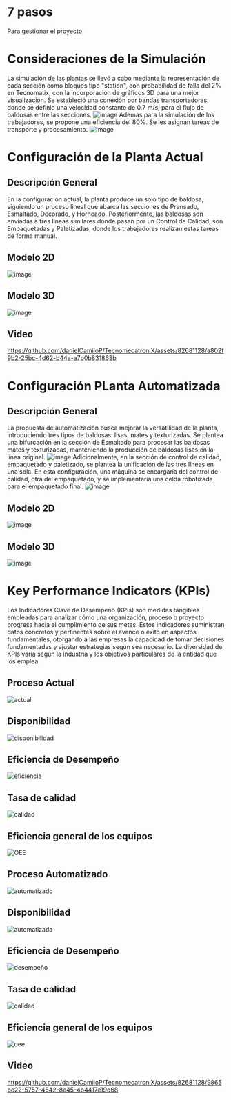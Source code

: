 # 7 pasos

Para gestionar el proyecto



# Consideraciones de la Simulación
La simulación de las plantas se llevó a cabo mediante la representación de cada sección como bloques tipo "station", con probabilidad de falla del 2% en Tecnomatix, con la incorporación de gráficos 3D para una mejor visualización. Se estableció una conexión por bandas transportadoras, donde se definio una velocidad constante de 0.7 m/s, para el flujo de baldosas entre las secciones.
![image](https://github.com/danielCamiloP/TecnomecatroniX/assets/82681128/78307832-4adb-49a0-b87d-77924a172529)
Ademas para la simulación de los trabajadores, se propone una eficiencia del 80%. Se les asignan tareas de transporte y procesamiento.
![image](https://github.com/danielCamiloP/TecnomecatroniX/assets/82681128/29200d97-d602-4992-8e78-ed0217a259bd)

# Configuración de la Planta Actual
## Descripción General
En la configuración actual, la planta produce un solo tipo de baldosa, siguiendo un proceso lineal que abarca las secciones de Prensado, Esmaltado, Decorado, y Horneado. Posteriormente, las baldosas son enviadas a tres líneas similares donde pasan por un Control de Calidad, son Empaquetadas y Paletizadas, donde los trabajadores realizan estas tareas de forma manual.

## Modelo 2D
![image](https://github.com/danielCamiloP/TecnomecatroniX/assets/82681128/d93120bf-b491-48f1-a16c-4d82bbdaef7a)
## Modelo 3D
![image](https://github.com/danielCamiloP/TecnomecatroniX/assets/82681128/71f7cd0f-322f-4cbd-8c47-5561764cca62)
## Video

https://github.com/danielCamiloP/TecnomecatroniX/assets/82681128/a802f9b2-25bc-4d62-b44a-a7b0b831868b


# Configuración PLanta Automatizada
## Descripción General
La propuesta de automatización busca mejorar la versatilidad de la planta, introduciendo tres tipos de baldosas: lisas, mates y texturizadas. Se plantea una bifurcación en la sección de Esmaltado para procesar las baldosas mates y texturizadas, manteniendo la producción de baldosas lisas en la línea original.
![image](https://github.com/danielCamiloP/TecnomecatroniX/assets/82681128/ef94fb52-5cca-45de-a497-6be171e2b95f)
Adicionalmente, en la sección de control de calidad, empaquetado y paletizado, se plantea la unificación de las tres líneas en una sola. En esta configuración, una máquina se encargaría del control de calidad, otra del empaquetado, y se implementaría una celda robotizada para el empaquetado final.
![image](https://github.com/danielCamiloP/TecnomecatroniX/assets/82681128/1b61293f-e87b-4384-9d06-d7f0e5c53adb)

## Modelo 2D
![image](https://github.com/danielCamiloP/TecnomecatroniX/assets/82681128/8d037201-dd0c-4516-b736-042c9eca9c3f)
## Modelo 3D
![image](https://github.com/danielCamiloP/TecnomecatroniX/assets/82681128/a5d7379b-95b1-4c01-bf84-0c7fe60389c6)

# Key Performance Indicators (KPIs)
Los Indicadores Clave de Desempeño (KPIs) son medidas tangibles empleadas para analizar cómo una organización, proceso o proyecto progresa hacia el cumplimiento de sus metas. Estos indicadores suministran datos concretos y pertinentes sobre el avance o éxito en aspectos fundamentales, otorgando a las empresas la capacidad de tomar decisiones fundamentadas y ajustar estrategias según sea necesario. La diversidad de KPIs varía según la industria y los objetivos particulares de la entidad que los emplea

## Proceso Actual 
![actual](https://github.com/danielCamiloP/TecnomecatroniX/assets/49196698/512fa7b6-8381-4abf-8c75-7c586741cb39)
## Disponibilidad
![disponibilidad](https://github.com/danielCamiloP/TecnomecatroniX/assets/49196698/28ee0aa5-c2a4-4215-8d4f-f93797cc0f86)
## Eficiencia de Desempeño
![eficiencia](https://github.com/danielCamiloP/TecnomecatroniX/assets/49196698/f77b295a-459b-43fe-af34-c1b3e72f5685)
## Tasa de calidad
![calidad](https://github.com/danielCamiloP/TecnomecatroniX/assets/49196698/059b9296-332f-43a4-8107-bd02157a58fa)
## Eficiencia general de los equipos
![OEE](https://github.com/danielCamiloP/TecnomecatroniX/assets/49196698/4d95861b-d8c8-4bc6-b295-fb7d8530d44a)
## Proceso Automatizado 
![automatizado](https://github.com/danielCamiloP/TecnomecatroniX/assets/49196698/a17ed812-913a-4679-b09d-5ba0ad8dc814)
## Disponibilidad
![automatizada](https://github.com/danielCamiloP/TecnomecatroniX/assets/49196698/04976ca4-c93f-4adc-b309-b7bb2cb2548e)
## Eficiencia de Desempeño
![desempeño](https://github.com/danielCamiloP/TecnomecatroniX/assets/49196698/dba3f35e-578c-49f9-b8d0-a412a47ad1ba)
## Tasa de calidad
![calidad](https://github.com/danielCamiloP/TecnomecatroniX/assets/49196698/1807946e-eff9-47e5-bdde-f5852748e764)
## Eficiencia general de los equipos
![oee](https://github.com/danielCamiloP/TecnomecatroniX/assets/49196698/adff7aa6-f032-4b82-899f-fa7e1c073fc7)
## Video

https://github.com/danielCamiloP/TecnomecatroniX/assets/82681128/9865bc22-5757-4542-8e45-4b4417e19d68



